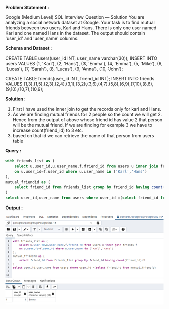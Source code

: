******Problem Statement :******

Google (Medium Level) SQL Interview Question — Solution
You are analyzing a social network dataset at Google. 
Your task is to find mutual friends between two users, Karl and Hans. There is only one user named Karl and one named Hans in the dataset.
The output should contain 'user_id' and 'user_name' columns.

******Schema and Dataset :******

CREATE TABLE users(user_id INT, user_name varchar(30));
INSERT INTO users VALUES (1, 'Karl'), (2, 'Hans'), (3, 'Emma'), (4, 'Emma'), (5, 'Mike'), (6, 'Lucas'), (7, 'Sarah'), (8, 'Lucas'), 
(9, 'Anna'), (10, 'John');

CREATE TABLE friends(user_id INT, friend_id INT);
INSERT INTO friends VALUES (1,3),(1,5),(2,3),(2,4),(3,1),(3,2),(3,6),(4,7),(5,8),(6,9),(7,10),(8,6),(9,10),(10,7),(10,9);

******Solution :******

1. First i have used the inner join to get the records only for  karl and Hans.
2. As we are finding mutual friends for 2 people so the count we will get 2. Hence from the output of above whose friend id has value 2 that person will be the mutual friend. If we are finding for example 3 we have to increase count(friend_id) to 3 etc.
3. based on that id we can retrieve the name of that person from users table

******Query :******
```SQL
with friends_list as (
	select u.user_id,u.user_name,f.friend_id from users u inner join friends f
	on u.user_id=f.user_id where u.user_name in ('Karl','Hans')
),
mutual_friendid as (
	select friend_id from friends_list group by friend_id having count(friend_id)=2
)
select user_id,user_name from users where user_id =(select friend_id from mutual_friendid)
```
******Output :******

![Example Image](image3.png)
